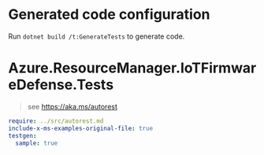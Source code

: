 # Generated code configuration

Run `dotnet build /t:GenerateTests` to generate code.

# Azure.ResourceManager.IoTFirmwareDefense.Tests

> see https://aka.ms/autorest
``` yaml
require: ../src/autorest.md
include-x-ms-examples-original-file: true
testgen:
  sample: true
```
